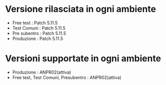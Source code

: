 # Versione rilasciata in ogni ambiente

- Free test : Patch 5.11.5
- Test Comuni : Patch 5.11.5
- Pre subentro : Patch 5.11.5
- Produzione : Patch 5.11.5


# Versioni supportate in ogni ambiente

- Produzione : ANPR02(attiva)
- Free test, Test Comuni, Presubentro : ANPR02(attiva)
